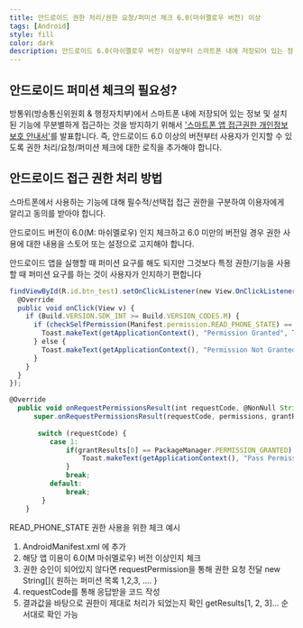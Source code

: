 ```yaml
---
title: 안드로이드 권한 처리/권한 요청/퍼미션 체크 6.0(마쉬멜로우 버전) 이상
tags: [Android]
style: fill
color: dark
description: 안드로이드 6.0(마쉬멜로우 버전) 이상부터 스마트폰 내에 저장되어 있는 정보 및 설치된 기능의 접근하기 위해서 퍼미션 체크가 필요합니다.
---
```


## 안드로이드 퍼미션 체크의 필요성?
 방통위(방송통신위원회 & 행정자치부)에서 스마트폰 내에 저장되어 있는 정보 및 설치된 기능에 무분별하게 접근하는 것을 방지하기 위해서 ['스마트폰 앱 접근권한 개인정보보호 안내서'](https://kcc.go.kr/user.do?mode=view&page=A02030700&dc=&boardId=1099&cp=1&boardSeq=44582)를 발표합니다. 즉, 안드로이드 6.0 이상의 버전부터 사용자가 인지할 수 있도록 권한 처리/요청/퍼미션 체크에 대한 로직을 추가해야 합니다. 


## 안드로이드 접근 권한 처리 방법
스마트폰에서 사용하는 기능에 대해 필수적/선택접 접근 권한을 구분하여 이용자에게 알리고 동의를 받아야 합니다.

안드로이드 버전이 6.0(M: 마쉬멜로우) 인지 체크하고 6.0 미만의 버전일 경우 권한 사용에 대한 내용을 스토어 또는 설정으로 고지해야 합니다.

안드로이드 앱을 실행할 때 퍼미션 요구를 해도 되지만 그것보다 특정 권한/기능을 사용할 때 퍼미션 요구를 하는 것이 사용자가 인지하기 편합니다

```javascript
findViewById(R.id.btn_test).setOnClickListener(new View.OnClickListener() {
  @Override
  public void onClick(View v) {
    if (Build.VERSION.SDK_INT >= Build.VERSION_CODES.M) {
      if (checkSelfPermission(Manifest.permission.READ_PHONE_STATE) == PackageManager.PERMISSION_GRANTED {
        Toast.makeText(getApplicationContext(), "Permission Granted", Toast.LENGTH_SHORT).show();
      } else {
        Toast.makeText(getApplicationContext(), "Permission Not Granted", Toast.LENGTH_SHORT).show(); requestPermissions(new String[]{Manifest.permission.READ_PHONE_STATE}, 1);
      }
    }
  }
});

@Override
  public void onRequestPermissionsResult(int requestCode, @NonNull String[] permissions, @NonNull int[] grantResults) {
      super.onRequestPermissionsResult(requestCode, permissions, grantResults);
 
       switch (requestCode) {
          case 1:
              if(grantResults[0] == PackageManager.PERMISSION_GRANTED) {
                  Toast.makeText(getApplicationContext(), "Pass Permission", Toast.LENGTH_SHORT).show();
              }
              break;
          default:
              break;
        }
    }

```
READ_PHONE_STATE 권한 사용을 위한 체크 예시
1. AndroidManifest.xml 에 <uses-permission android:name="android.permission.READ_PHONE_STATE"> 추가
2. 해당 앱 이용이 6.0(M 마쉬멜로우) 버전 이상인지 체크
3. 권한 승인이 되어있지 않다면 requestPermission을 통해 권한 요청 전달 new String[]{ 원하는 퍼미션 목록 1,2,3, .... }
4. requestCode를 통해 응답받을 코드 작성
5. 결과값을 바탕으로 권한이 제대로 처리가 되었는지 확인 getResults[1, 2, 3]... 순서대로 확인 가능